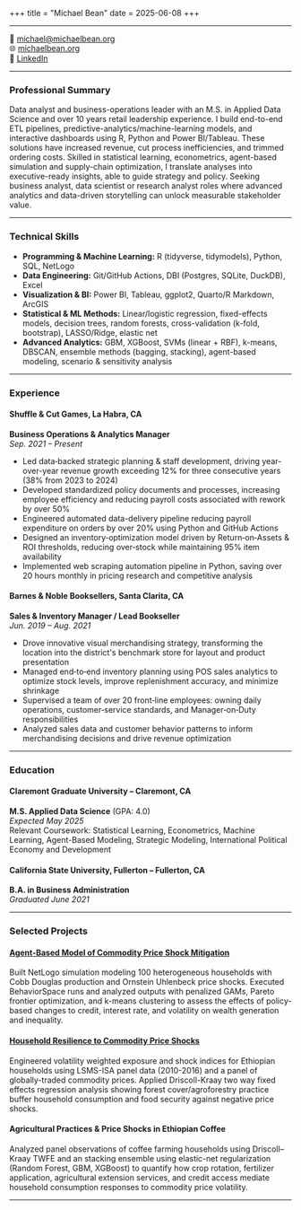 +++
title = "Michael Bean"
date = 2025-06-08
+++

---
📧 [michael@michaelbean.org](mailto:michael@michaelbean.org)  
🌐 [michaelbean.org](https://michaelbean.org)  
💼 [LinkedIn](https://www.linkedin.com/in/michael-bean-9a05b974)

---

### Professional Summary

Data analyst and business-operations leader with an M.S. in Applied Data Science and over 10 years retail leadership experience. I build end-to-end ETL pipelines, predictive-analytics/machine-learning models, and interactive dashboards using R, Python and Power BI/Tableau. These solutions have increased revenue, cut process inefficiencies, and trimmed ordering costs. Skilled in statistical learning, econometrics, agent-based simulation and supply-chain optimization, I translate analyses into executive-ready insights, able to guide strategy and policy. Seeking business analyst, data scientist or research analyst roles where advanced analytics and data-driven storytelling can unlock measurable stakeholder value.

---

### Technical Skills

- **Programming & Machine Learning:** R (tidyverse, tidymodels), Python, SQL, NetLogo
- **Data Engineering:** Git/GitHub Actions, DBI (Postgres, SQLite, DuckDB), Excel
- **Visualization & BI:** Power BI, Tableau, ggplot2, Quarto/R Markdown, ArcGIS
- **Statistical & ML Methods:** Linear/logistic regression, fixed-effects models, decision trees, random forests, cross-validation (k-fold, bootstrap), LASSO/Ridge, elastic net
- **Advanced Analytics:** GBM, XGBoost, SVMs (linear + RBF), k-means, DBSCAN, ensemble methods (bagging, stacking), agent-based modeling, scenario & sensitivity analysis


---

### Experience

#### Shuffle & Cut Games, La Habra, CA  
**Business Operations & Analytics Manager**  
_Sep. 2021 – Present_

- Led data‑backed strategic planning & staff development, driving year-over-year revenue growth exceeding 12% for three consecutive years (38% from 2023 to 2024)
- Developed standardized policy documents and processes, increasing employee efficiency and reducing payroll costs associated with rework by over 50%
- Engineered automated data-delivery pipeline reducing payroll expenditure on orders by over 20% using Python and GitHub Actions
- Designed an inventory‑optimization model driven by Return‑on‑Assets & ROI thresholds, reducing over‑stock while maintaining 95% item availability
- Implemented web scraping automation pipeline in Python, saving over 20 hours monthly in pricing research and competitive analysis

#### Barnes & Noble Booksellers, Santa Clarita, CA  
**Sales & Inventory Manager / Lead Bookseller**  
_Jun. 2019 – Aug. 2021_

- Drove innovative visual merchandising strategy, transforming the location into the district's benchmark store for layout and product presentation
- Managed end‑to‑end inventory planning using POS sales analytics to optimize stock levels, improve replenishment accuracy, and minimize shrinkage
- Supervised a team of over 20 front‑line employees: owning daily operations, customer‑service standards, and Manager‑on‑Duty responsibilities
- Analyzed sales data and customer behavior patterns to inform merchandising decisions and drive revenue optimization

---

### Education

#### Claremont Graduate University – Claremont, CA  
**M.S. Applied Data Science** (GPA: 4.0)  
_Expected May 2025_  
Relevant Coursework: Statistical Learning, Econometrics, Machine Learning, Agent-Based Modeling, Strategic Modeling, International Political Economy and Development

#### California State University, Fullerton – Fullerton, CA  
**B.A. in Business Administration**  
_Graduated June 2021_

---

### Selected Projects

#### [Agent-Based Model of Commodity Price Shock Mitigation](https://michaelbean.org/html/enterprise.html)  
Built NetLogo simulation modeling 100 heterogeneous households with Cobb Douglas production and Ornstein Uhlenbeck price shocks. Executed BehaviorSpace runs and analyzed outputs with penalized GAMs, Pareto frontier optimization, and k-means clustering to assess the effects of policy-based changes to credit, interest rate, and volatility on wealth generation and inequality.


#### [Household Resilience to Commodity Price Shocks](https://michaelbean.org/html/commodity.html)   
Engineered volatility weighted exposure and shock indices for Ethiopian households using LSMS-ISA panel data (2010-2016) and a panel of globally-traded commodity prices. Applied Driscoll-Kraay two way fixed effects regression analysis showing forest cover/agroforestry practice buffer household consumption and food security against negative price shocks.

#### Agricultural Practices & Price Shocks in Ethiopian Coffee  
Analyzed panel observations of coffee farming households using Driscoll–Kraay TWFE and an stacking ensemble using elastic-net regularization (Random Forest, GBM, XGBoost) to quantify how crop rotation, fertilizer application, agricultural extension services, and credit access mediate household consumption responses to commodity price volatility.

---

